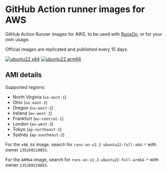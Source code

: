 # GitHub Action runner images for AWS

GitHub Action Runner images for AWS, to be used with [RunsOn](https://runs-on.com/?ref=runner-images-for-aws), or for your own usage.

Official images are replicated and published every 15 days.

[![ubuntu22 x64](https://github.com/runs-on/runner-images-for-aws/actions/workflows/check-x64.yml/badge.svg)](https://github.com/runs-on/runner-images-for-aws/actions/workflows/check-x64.yml)
[![ubuntu22 arm64](https://github.com/runs-on/runner-images-for-aws/actions/workflows/check-arm64.yml/badge.svg)](https://github.com/runs-on/runner-images-for-aws/actions/workflows/check-arm64.yml)

## AMI details

Supported regions:

- North Virginia (`us-east-1`)
- Ohio (`us-east-2`)
- Oregon (`us-west-2`)
- Ireland (`eu-west-1`)
- Frankfurt (`eu-central-1`)
- London (`eu-west-2`)
- Tokyo (`ap-northeast-1`)
- Sydney (`ap-southeast-2`)

For the `x86_64` image, search for `runs-on-v2.2-ubuntu22-full-x64-*` with owner `135269210855`.

For the `ARM64` image, search for `runs-on-v2.2-ubuntu22-full-arm64-*` with owner `135269210855`.
